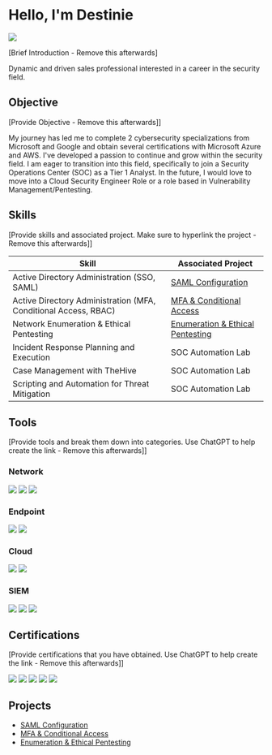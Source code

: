 # Hello, I'm Destinie
<a href="https://linkedin.com/in/destiniealegria"><img src="https://img.shields.io/badge/-LinkedIn-0072b1?&style=for-the-badge&logo=linkedin&logoColor=white" /></a>

[Brief Introduction - Remove this afterwards]

Dynamic and driven sales professional interested in a career in the security field. 


## Objective
[Provide Objective - Remove this afterwards]]

My journey has led me to complete 2 cybersecurity specializations from Microsoft and Google and obtain several certifications with Microsoft Azure and AWS. I've developed a passion to continue and grow within the security field. 
I am eager to transition into this field, specifically to join a Security Operations Center (SOC) as a Tier 1 Analyst. In the future, I would love to move into a Cloud
Security Engineer Role or a role based in Vulnerability Management/Pentesting.

## Skills
[Provide skills and associated project. Make sure to hyperlink the project - Remove this afterwards]]

| Skill                                         | Associated Project         |
|-----------------------------------------------|----------------------------|
| Active Directory Administration (SSO, SAML)         | <a href="https://github.com/dnalegri/Azure-SAML-Configuration.git">SAML Configuration</a>|
| Active Directory Administration (MFA, Conditional Access, RBAC) | <a href="https://github.com/dnalegri/Entra-MFA">MFA & Conditional Access</a>|
| Network Enumeration & Ethical Pentesting         |<a href="https://github.com/dnalegri/Enumeration-and-Pentesting">Enumeration & Ethical Pentesting</a>|
| Incident Response Planning and Execution      | SOC Automation Lab|
| Case Management with TheHive                  | SOC Automation Lab|
| Scripting and Automation for Threat Mitigation | SOC Automation Lab|

## Tools
[Provide tools and break them down into categories. Use ChatGPT to help create the link - Remove this afterwards]]

### Network
<div>
    <img src="https://img.shields.io/badge/-Wireshark-1679A7?&style=for-the-badge&logo=Wireshark&logoColor=white" />
    <img src="https://img.shields.io/badge/-Suricata-EF3B2D?&style=for-the-badge&logo=Suricata&logoColor=white" />
    <img src="https://img.shields.io/badge/-Zeek-777BB4?&style=for-the-badge&logo=Zeek&logoColor=white" />
</div>

### Endpoint
<div>
    <img src="https://img.shields.io/badge/-Microsoft_Defender_for_Endpoint-00A4EF?&style=for-the-badge&logo=Microsoft&logoColor=white" />
    <img src="https://img.shields.io/badge/-Velociraptor-4B275F?&style=for-the-badge&logo=Velociraptor&logoColor=white" />
</div>

### Cloud
<div>
    <img src="https://img.shields.io/badge/-Azure_Active_Directory-00A4EF?&style=for-the-badge&logo=Microsoft&logoColor=white)](https://azure.microsoft.com/services/active-directory/" />
    <img src="https://img.shields.io/badge/-Amazon_Web_Services-232F3E?style=for-the-badge&logo=Amazon+AWS&logoColor=white)](https://aws.amazon.com/" />


   
</div>

### SIEM
<div>
    <img src="https://img.shields.io/badge/-Microsoft_Sentinel-0078D4?&style=for-the-badge&logo=Microsoft&logoColor=white" />
    <img src="https://img.shields.io/badge/-Splunk-000000?&style=for-the-badge&logo=Splunk&logoColor=white" />
    <img src="https://img.shields.io/badge/-Google_Chronicle-005571?&style=for-the-badge&logo=Google&logoColor=white)](https://chronicle.security/" />

</div>

## Certifications
[Provide certifications that you have obtained. Use ChatGPT to help create the link - Remove this afterwards]]
<div>
<img src="https://img.shields.io/badge/-Security%2B-FF0000?&style=for-the-badge&logo=CompTIA&logoColor=white" />
<img src="https://img.shields.io/badge/-Microsoft_SC--900-007ACC?&style=for-the-badge&logo=Microsoft&logoColor=white)](https://learn.microsoft.com/en-us/certifications/exams/sc-900" />
<img src="https://img.shields.io/badge/-Microsoft_AZ--900-4D4D4D?&style=for-the-badge&logo=Microsoft&logoColor=white)](https://learn.microsoft.com/en-us/certifications/exams/az-900" />
<img src="https://img.shields.io/badge/-Amazon_Cloud_Practitioner-006400?&style=for-the-badge&logo=Amazon+AWS&logoColor=white)](https://aws.amazon.com/certification/certified-cloud-practitioner/" />
<img src="https://img.shields.io/badge/-Splunk_Core_Certified_Power_User-000080?&style=for-the-badge&logo=Splunk&logoColor=white)](https://www.splunk.com/training/certification/splunk-core-certified-power-user" />



</div>

## Projects
- <a href="https://github.com/dnalegri/Azure-SAML-Configuration.git">SAML Configuration</a>
- <a href="https://github.com/dnalegri/Entra-MFA">MFA & Conditional Access</a>
- <a href="https://github.com/dnalegri/Enumeration-and-Pentesting">Enumeration & Ethical Pentesting</a>
